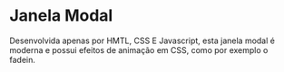 <h1>Janela Modal</h1>
<p>Desenvolvida apenas por HMTL, CSS E Javascript, esta janela modal é moderna e possui efeitos de animação em CSS, como por exemplo o fadein.</p>
